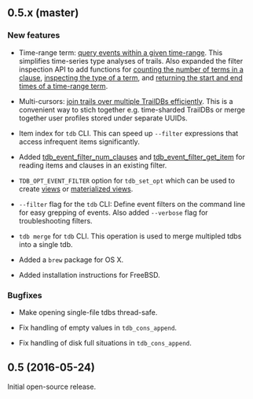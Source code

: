 
## 0.5.x (master)

### New features

  - Time-range term: [query events within a given time-range](http://traildb.io/docs/api/#tdb_event_filter_add_time_range). This simplifies time-series type analyses of trails. Also expanded the filter inspection API to add functions for [counting the number of terms in a clause](http://traildb.io/docs/api/#tdb_event_filter_num_terms), [inspecting the type of a term](http://traildb.io/docs/api/#tdb_event_filter_get_term_type), and [returning the start and end times of a time-range term](http://traildb.io/docs/api/#tdb_event_filter_get_time_range).

  - Multi-cursors: [join trails over multiple TrailDBs efficiently](http://traildb.io/docs/api/#join-trails-with-multi-cursors). This is a convenient way to stich together e.g. time-sharded TrailDBs or merge together user profiles stored under separate UUIDs.

  - Item index for `tdb` CLI. This can speed up `--filter` expressions that access infrequent items
    significantly.

  - Added [tdb_event_filter_num_clauses](http://traildb.io/docs/api/#tdb_event_filter_num_clauses)
    and [tdb_event_filter_get_item](http://traildb.io/docs/api/#tdb_event_filter_get_item) for reading
    items and clauses in an existing filter.

  - `TDB_OPT_EVENT_FILTER` option for `tdb_set_opt` which can be used to create
    [views](http://traildb.io/docs/technical_overview/#return-a-subset-of-events-with-event-filters)
    or [materialized views](http://traildb.io/docs/technical_overview/#create-traildb-extracts-materialized-views).

  - `--filter` flag for the `tdb` CLI: Define event filters on the
    command line for easy grepping of events. Also added `--verbose` flag
    for troubleshooting filters.

  - `tdb merge` for `tdb` CLI. This operation is used to merge multipled tdbs into a single tdb.

  - Added a `brew` package for OS X.

  - Added installation instructions for FreeBSD.

### Bugfixes

  - Make opening single-file tdbs thread-safe.

  - Fix handling of empty values in `tdb_cons_append`.

  - Fix handling of disk full situations in `tdb_cons_append`.

## 0.5 (2016-05-24)

Initial open-source release.
